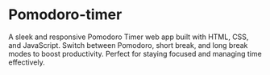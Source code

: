 # Pomodoro-timer
A sleek and responsive Pomodoro Timer web app built with HTML, CSS, and JavaScript. Switch between Pomodoro, short break, and long break modes to boost productivity. Perfect for staying focused and managing time effectively.
